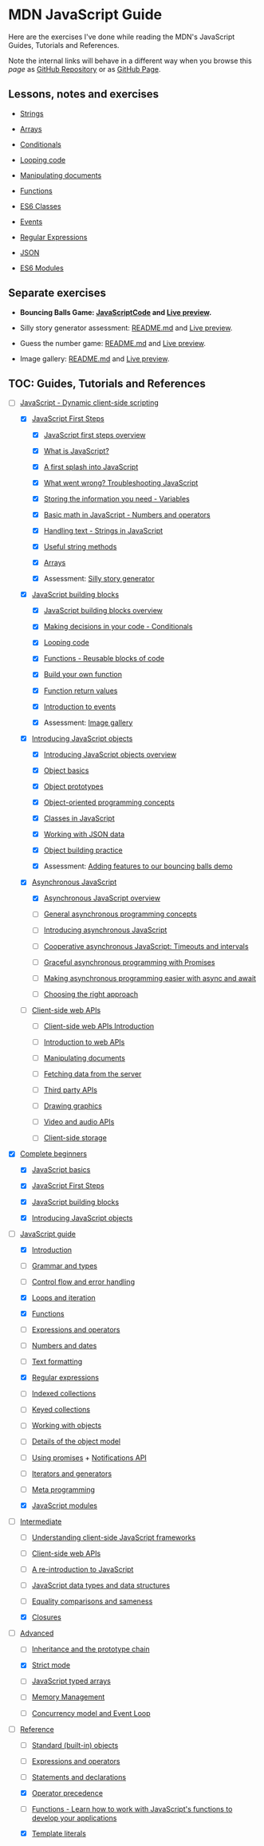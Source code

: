 # MDN JavaScript Guide

Here are the exercises I've done while reading the MDN's JavaScript Guides, Tutorials and References.

Note the internal links will behave in a different way when you browse this *page* as [GitHub Repository](https://github.com/metalevel-tech/JS-Advanced-React-ProgressBG-Homework/tree/master/mdn.study) or as [GitHub Page](https://metalevel.tech/js_homework/mdn.study/).

## Lessons, notes and exercises

* [Strings](ref_strings/)

* [Arrays](ref_arrays/)

* [Conditionals](ref_conditionals/)

* [Looping code](ref_loops/)

* [Manipulating documents](ref_manipulating_documents/)
   
* [Functions](ref_functions/)

* [ES6 Classes](ref_es6_classes/)

* [Events](ref_events/)
  
* [Regular Expressions](ref_regexp/)

* [JSON](ref_JSON/)

* [ES6 Modules](ref_es6_modules/)

## Separate exercises

* **Bouncing Balls Game: [JavaScriptCode](./exercise_bounce_balls/main.js) and [Live preview](https://metalevel-tech.github.io/js_homework/mdn.study/exercise_bounce_balls/index.html).**

* Silly story generator assessment: [README.md](./exercise_silly_story_generator_arrays_assessment/) and [Live preview](https://metalevel-tech.github.io/js_homework/mdn.study/exercise_silly_story_generator_arrays_assessment/silly_story_generator.index.html).

* Guess the number game: [README.md](./exercise_guess_the_number_game/) and [Live preview](https://metalevel-tech.github.io/js_homework/mdn.study/exercise_guess_the_number_game/number-guessing-game-start.html).

* Image gallery: [README.md](./exercise_image_gallery/) and [Live preview](https://metalevel-tech.github.io/js_homework/mdn.study/exercise_image_gallery/image-gallery-exercise-index.html). 

## TOC: Guides, Tutorials and References

* [ ] [JavaScript - Dynamic client-side scripting](https://developer.mozilla.org/en-US/docs/Learn/JavaScript)

  * [x] [JavaScript First Steps](https://developer.mozilla.org/en-US/docs/Learn/JavaScript/First_steps)

    * [x] [JavaScript first steps overview](https://developer.mozilla.org/en-US/docs/Learn/JavaScript/First_steps)

    * [x] [What is JavaScript?](https://developer.mozilla.org/en-US/docs/Learn/JavaScript/First_steps/What_is_JavaScript)

    * [x] [A first splash into JavaScript](https://developer.mozilla.org/en-US/docs/Learn/JavaScript/First_steps/A_first_splash)

    * [x] [What went wrong? Troubleshooting JavaScript](https://developer.mozilla.org/en-US/docs/Learn/JavaScript/First_steps/What_went_wrong)

    * [x] [Storing the information you need - Variables](https://developer.mozilla.org/en-US/docs/Learn/JavaScript/First_steps/Variables)

    * [x] [Basic math in JavaScript - Numbers and operators](https://developer.mozilla.org/en-US/docs/Learn/JavaScript/First_steps/Math)

    * [x] [Handling text - Strings in JavaScript](https://developer.mozilla.org/en-US/docs/Learn/JavaScript/First_steps/Strings)

    * [x] [Useful string methods](https://developer.mozilla.org/en-US/docs/Learn/JavaScript/First_steps/Useful_string_methods)

    * [x] [Arrays](https://developer.mozilla.org/en-US/docs/Learn/JavaScript/First_steps/Arrays)

    * [x] Assessment: [Silly story generator](https://developer.mozilla.org/en-US/docs/Learn/JavaScript/First_steps/Silly_story_generator)

  * [x] [JavaScript building blocks](https://developer.mozilla.org/en-US/docs/Learn/JavaScript/Building_blocks)

    * [x] [JavaScript building blocks overview](https://developer.mozilla.org/en-US/docs/Learn/JavaScript/Building_blocks)

    * [x] [Making decisions in your code - Conditionals](https://developer.mozilla.org/en-US/docs/Learn/JavaScript/Building_blocks/conditionals)

    * [x] [Looping code](https://developer.mozilla.org/en-US/docs/Learn/JavaScript/Building_blocks/Looping_code)

    * [x] [Functions - Reusable blocks of code](https://developer.mozilla.org/en-US/docs/Learn/JavaScript/Building_blocks/Functions)

    * [x] [Build your own function](https://developer.mozilla.org/en-US/docs/Learn/JavaScript/Building_blocks/Build_your_own_function)

    * [x] [Function return values](https://developer.mozilla.org/en-US/docs/Learn/JavaScript/Building_blocks/Return_values)

    * [x] [Introduction to events](https://developer.mozilla.org/en-US/docs/Learn/JavaScript/Building_blocks/Events)

    * [x] Assessment: [Image gallery](https://developer.mozilla.org/en-US/docs/Learn/JavaScript/Building_blocks/Image_gallery)

  * [x] [Introducing JavaScript objects](https://developer.mozilla.org/en-US/docs/Learn/JavaScript/Objects)

    * [x] [Introducing JavaScript objects overview](https://developer.mozilla.org/en-US/docs/Learn/JavaScript/Objects)

    * [x] [Object basics](https://developer.mozilla.org/en-US/docs/Learn/JavaScript/Objects/Basics)

    * [x] [Object prototypes](https://developer.mozilla.org/en-US/docs/Learn/JavaScript/Objects/Object_prototypes)

    * [x] [Object-oriented programming concepts](https://developer.mozilla.org/en-US/docs/Learn/JavaScript/Objects/Object-oriented_programming)

    * [x] [Classes in JavaScript](https://developer.mozilla.org/en-US/docs/Learn/JavaScript/Objects/Classes_in_JavaScript)

    * [x] [Working with JSON data](https://developer.mozilla.org/en-US/docs/Learn/JavaScript/Objects/JSON)

    * [x] [Object building practice](https://developer.mozilla.org/en-US/docs/Learn/JavaScript/Objects/Object_building_practice)

    * [x] Assessment: [Adding features to our bouncing balls demo](https://developer.mozilla.org/en-US/docs/Learn/JavaScript/Objects/Adding_bouncing_balls_features)

  * [x] [Asynchronous JavaScript](https://developer.mozilla.org/en-US/docs/Learn/JavaScript/Asynchronous)

    * [x] [Asynchronous JavaScript overview](https://developer.mozilla.org/en-US/docs/Learn/JavaScript/Asynchronous)

    * [ ] [General asynchronous programming concepts](https://developer.mozilla.org/en-US/docs/Learn/JavaScript/Asynchronous/Concepts)

    * [ ] [Introducing asynchronous JavaScript](https://developer.mozilla.org/en-US/docs/Learn/JavaScript/Asynchronous/Introducing)

    * [ ] [Cooperative asynchronous Java​Script: Timeouts and intervals](https://developer.mozilla.org/en-US/docs/Learn/JavaScript/Asynchronous/Timeouts_and_intervals)

    * [ ] [Graceful asynchronous programming with Promises](https://developer.mozilla.org/en-US/docs/Learn/JavaScript/Asynchronous/Promises)

    * [ ] [Making asynchronous programming easier with async and await](https://developer.mozilla.org/en-US/docs/Learn/JavaScript/Asynchronous/Async_await)

    * [ ] [Choosing the right approach](https://developer.mozilla.org/en-US/docs/Learn/JavaScript/Asynchronous/Choosing_the_right_approach)

  * [ ] [Client-side web APIs](https://developer.mozilla.org/en-US/docs/Learn/JavaScript/Client-side_web_APIs)

    * [ ] [Client-side web APIs Introduction](https://developer.mozilla.org/en-US/docs/Learn/JavaScript/Client-side_web_APIs)

    * [ ] [Introduction to web APIs](https://developer.mozilla.org/en-US/docs/Learn/JavaScript/Client-side_web_APIs/Introduction)

    * [ ] [Manipulating documents](https://developer.mozilla.org/en-US/docs/Learn/JavaScript/Client-side_web_APIs/Manipulating_documents)

    * [ ] [Fetching data from the server](https://developer.mozilla.org/en-US/docs/Learn/JavaScript/Client-side_web_APIs/Fetching_data)

    * [ ] [Third party APIs](https://developer.mozilla.org/en-US/docs/Learn/JavaScript/Client-side_web_APIs/Third_party_APIs)

    * [ ] [Drawing graphics](https://developer.mozilla.org/en-US/docs/Learn/JavaScript/Client-side_web_APIs/Drawing_graphics)

    * [ ] [Video and audio APIs](https://developer.mozilla.org/en-US/docs/Learn/JavaScript/Client-side_web_APIs/Video_and_audio_APIs)

    * [ ] [Client-side storage](https://developer.mozilla.org/en-US/docs/Learn/JavaScript/Client-side_web_APIs/Client-side_storage)

* [x] [Complete beginners](https://developer.mozilla.org/en-US/docs/Web/JavaScript#for_complete_beginners)

  * [x] [JavaScript basics](https://developer.mozilla.org/en-US/docs/Learn/Getting_started_with_the_web/JavaScript_basics)

  * [x] [JavaScript First Steps](https://developer.mozilla.org/en-US/docs/Learn/JavaScript/First_steps)

  * [x] [JavaScript building blocks](https://developer.mozilla.org/en-US/docs/Learn/JavaScript/Building_blocks)

  * [x] [Introducing JavaScript objects](https://developer.mozilla.org/en-US/docs/Learn/JavaScript/Objects)


* [ ] [JavaScript guide](https://developer.mozilla.org/en-US/docs/Web/JavaScript#javascript_guide)

	* [x] [Introduction](https://developer.mozilla.org/en-US/docs/Web/JavaScript/Guide/Introduction)

	* [ ] [Grammar and types](https://developer.mozilla.org/en-US/docs/Web/JavaScript/Guide/Grammar_and_Types)

	* [ ] [Control flow and error handling](https://developer.mozilla.org/en-US/docs/Web/JavaScript/Guide/Control_flow_and_error_handling)

	* [x] [Loops and iteration](https://developer.mozilla.org/en-US/docs/Web/JavaScript/Guide/Loops_and_iteration)

	* [x] [Functions](https://developer.mozilla.org/en-US/docs/Web/JavaScript/Guide/Functions)

	* [ ] [Expressions and operators](https://developer.mozilla.org/en-US/docs/Web/JavaScript/Guide/Expressions_and_Operators)

	* [ ] [Numbers and dates](https://developer.mozilla.org/en-US/docs/Web/JavaScript/Guide/Numbers_and_dates)

	* [ ] [Text formatting](https://developer.mozilla.org/en-US/docs/Web/JavaScript/Guide/Text_formatting)

	* [x] [Regular expressions](https://developer.mozilla.org/en-US/docs/Web/JavaScript/Guide/Regular_Expressions)

	* [ ] [Indexed collections](https://developer.mozilla.org/en-US/docs/Web/JavaScript/Guide/Indexed_collections)

	* [ ] [Keyed collections](https://developer.mozilla.org/en-US/docs/Web/JavaScript/Guide/Keyed_collections)

	* [ ] [Working with objects](https://developer.mozilla.org/en-US/docs/Web/JavaScript/Guide/Working_with_Objects)

	* [ ] [Details of the object model](https://developer.mozilla.org/en-US/docs/Web/JavaScript/Guide/Details_of_the_Object_Model)

	* [ ] [Using promises](https://developer.mozilla.org/en-US/docs/Web/JavaScript/Guide/Using_promises) + [Notifications API](https://developer.mozilla.org/en-US/docs/Web/API/Notifications_API)

	* [ ] [Iterators and generators](https://developer.mozilla.org/en-US/docs/Web/JavaScript/Guide/Iterators_and_generators)

	* [ ] [Meta programming](https://developer.mozilla.org/en-US/docs/Web/JavaScript/Guide/Meta_programming)

	* [x] [JavaScript modules](https://developer.mozilla.org/en-US/docs/Web/JavaScript/Guide/Modules)

* [ ] [Intermediate](https://developer.mozilla.org/en-US/docs/Web/JavaScript#intermediate)

    * [ ] [Understanding client-side JavaScript frameworks](https://developer.mozilla.org/en-US/docs/Learn/Tools_and_testing/Client-side_JavaScript_frameworks)

    * [ ] [Client-side web APIs](https://developer.mozilla.org/en-US/docs/Learn/JavaScript/Client-side_web_APIs)

    * [ ] [A re-introduction to JavaScript](https://developer.mozilla.org/en-US/docs/Web/JavaScript/A_re-introduction_to_JavaScript)

    * [ ] [JavaScript data types and data structures](https://developer.mozilla.org/en-US/docs/Web/JavaScript/Data_structures)

    * [ ] [Equality comparisons and sameness](https://developer.mozilla.org/en-US/docs/Web/JavaScript/Equality_comparisons_and_sameness)

    * [x] [Closures](https://developer.mozilla.org/en-US/docs/Web/JavaScript/Closures)

* [ ] [Advanced](https://developer.mozilla.org/en-US/docs/Web/JavaScript#advanced)

    * [ ] [Inheritance and the prototype chain](https://developer.mozilla.org/en-US/docs/Web/JavaScript/Inheritance_and_the_prototype_chain)

    * [x] [Strict mode](https://developer.mozilla.org/en-US/docs/Web/JavaScript/Reference/Strict_mode)

    * [ ] [JavaScript typed arrays](https://developer.mozilla.org/en-US/docs/Web/JavaScript/Typed_arrays)

    * [ ] [Memory Management](https://developer.mozilla.org/en-US/docs/Web/JavaScript/Memory_Management)

    * [ ] [Concurrency model and Event Loop](https://developer.mozilla.org/en-US/docs/Web/JavaScript/EventLoop)

* [ ] [Reference](https://developer.mozilla.org/en-US/docs/Web/JavaScript#reference)

  * [ ] [Standard (built-in) objects](https://developer.mozilla.org/en-US/docs/Web/JavaScript/Reference/Global_Objects)

  * [ ] [Expressions and operators](https://developer.mozilla.org/en-US/docs/Web/JavaScript/Reference/Operators)

  * [ ] [Statements and declarations](https://developer.mozilla.org/en-US/docs/Web/JavaScript/Reference/Statements)

  * [x] [Operator precedence](https://developer.mozilla.org/en-US/docs/Web/JavaScript/Reference/Operators/Operator_Precedence)

  * [ ] [Functions - Learn how to work with JavaScript's functions to develop your applications](https://developer.mozilla.org/en-US/docs/Web/JavaScript/Reference/Functions)

  * [x] [Template literals](https://developer.mozilla.org/en-US/docs/Web/JavaScript/Reference/Template_literals)

